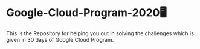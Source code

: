 # Google-Cloud-Program-2020🖥
This is the Repository for helping you out in solving the challenges which is given in 30 days of Google Cloud Program.

